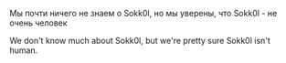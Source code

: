 Мы почти ничего не знаем о Sokk0l, но мы уверены, что Sokk0l - не очень человек

We don't know much about Sokk0l, but we're pretty sure Sokk0l isn't human.
